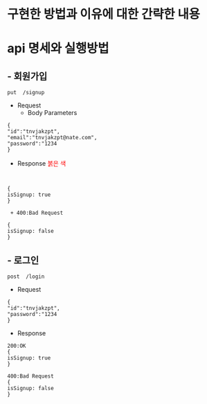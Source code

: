 # 구현한 방법과 이유에 대한 간략한 내용

# api 명세와 실행방법
 ## - 회원가입
 ```
 put  /signup
 ```
 * Request 
     * Body Parameters
 ```
 {
 "id":"tnvjakzpt",
 "email":"tnvjakzpt@nate.com",
 "password":"1234
 }
 ```
 + Response
 <span style="color:red">붉은 색</span>
 ```


 {
 isSignup: true
 }
 ```
     + 400:Bad Request     
 ```  
 {
 isSignup: false
 }
 ```
 
  ## - 로그인
 ```
 post  /login
 ```
 - Request
 ```
 {
 "id":"tnvjakzpt",
 "password":"1234
 }
 ```
 + Response
 ```
 200:OK
 {
 isSignup: true
 }
 ```
 ```
 400:Bad Request
 {
 isSignup: false
 }
 ```
 
